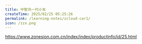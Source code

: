 ```yaml
---
title: 中智讯一代小车
createTime: 2025/02/25 05:25:26
permalink: /learning-notes/zcloud-car1/
icon: /zzx.png
---
```


https://www.zonesion.com.cn/index/index/productinfo/id/25.html